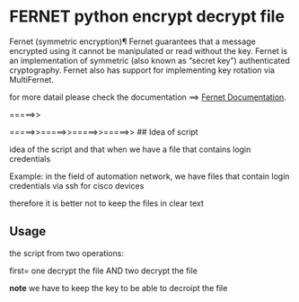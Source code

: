 # FERNET python encrypt decrypt file

Fernet (symmetric encryption)¶
Fernet guarantees that a message encrypted using it cannot be manipulated or read without the key. Fernet is an implementation of symmetric (also known as “secret key”) authenticated cryptography. Fernet also has support for implementing key rotation via MultiFernet.


 for more datail please check the documentation ==> [Fernet Documentation](https://cryptography.io/en/latest/fernet/).
 
=====>>

=====>>=====>>=====>>=====>> ## Idea of script

idea of the script and that when we have a file that contains login credentials 

Example:  in the field of automation network, we have files that contain login credentials via ssh for cisco devices

therefore it is better not to keep the files in clear text


## Usage

the script from two operations:

first=  one decrypt the file AND two decrypt the file 

**note** we have to keep the key to be able to decroipt the file
